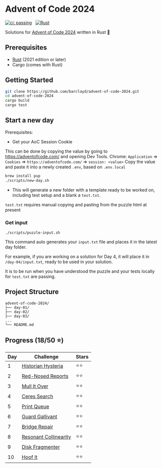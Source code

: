 # Advent of Code 2024

[![ci: passing](https://img.shields.io/badge/ci-passing-brightgreen?style=for-the-badge)](https://github.com/barclayd/advent-of-code-2024/actions)
&nbsp;
[![Rust](https://img.shields.io/badge/rust-%23000000.svg?style=for-the-badge&logo=rust&logoColor=orange)](https://www.rust-lang.org/)

Solutions for [Advent of Code 2024](https://adventofcode.com/2024) written in Rust 🦀

## Prerequisites

- [Rust](https://www.rust-lang.org/tools/install) (2021 edition or later)
- Cargo (comes with Rust)

## Getting Started

```bash
git clone https://github.com/barclayd/advent-of-code-2024.git
cd advent-of-code-2024
cargo build
cargo test
```

## Start a new day

Prerequisites: 

* Get your AoC Session Cookie

This can be done by copying the value by going to https://adventofcode.com/ and opening Dev Tools.
Chrome: `Application` => `Cookies` => `https://adventofcode.com/` => `session: <value>`
Copy the value and paste it into a newly created `.env`, based on `.env.local`

```sh
brew install pup
./scripts/new-day.sh
```

* This will generate a new folder with a template ready to be worked on, including test setup and a blank a `test.txt`.

`test.txt` requires manual copying and pasting from the puzzle html at present

### Get input

```shell
./scripts/puzzle-input.sh
```

This command auto generates your `input.txt` file and places it in the latest day folder.

For example, if you are working on a solution for Day 4, it will place it in `/day-04/input.txt`, ready to be used in your solution.

It is to be run when you have understood the puzzle and your tests locally for `test.txt` are passing.

## Project Structure

```
advent-of-code-2024/
├── day-01/
├── day-02/
├── day-03/
...
└── README.md
```

## Progress (18/50 ⭐️)

| Day | Challenge                                                           | Stars |
|-----|---------------------------------------------------------------------|-------|
| 1   | [Historian Hysteria](https://adventofcode.com/2024/day/1)         | ⭐️⭐️  |
| 2   | [Red-Nosed Reports](https://adventofcode.com/2024/day/2)          | ⭐️⭐️  |
| 3   | [Mull It Over](https://adventofcode.com/2024/day/3)               | ⭐️⭐️  |
| 4   | [Ceres Search](https://adventofcode.com/2024/day/4)               | ⭐️⭐️  |
| 5   | [Print Queue](https://adventofcode.com/2024/day/5)                | ⭐️⭐️  |
| 6   | [Guard Gallivant](https://adventofcode.com/2024/day/6)            | ⭐️⭐️  |
| 7   | [Bridge Repair](https://adventofcode.com/2024/day/7)              | ⭐️⭐️  |
| 8   | [Resonant Collinearity](https://adventofcode.com/2024/day/8)      | ⭐⭐    |
| 9   | [Disk Fragmenter](https://adventofcode.com/2024/day/9) | ⭐️⭐️  |
| 10   | [Hoof It](https://adventofcode.com/2024/day/10) | ⭐️⭐   |

